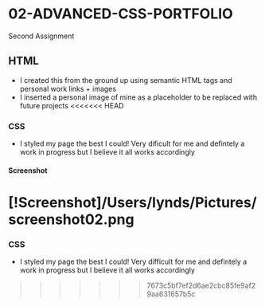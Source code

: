 # 02-ADVANCED-CSS-PORTFOLIO
Second Assignment

## HTML
- I created this from the ground up using semantic HTML tags and personal work links + images
- I inserted a personal image of mine as a placeholder to be replaced with future projects
<<<<<<< HEAD

### CSS
- I styled my page the best I could! Very dificult for me and defintely a work in progress but I believe it all works accordingly

#### Screenshot


[!Screenshot]/Users/lynds/Pictures/screenshot02.png
=======


### CSS
- I styled my page the best I could! Very difficult for me and defintely a work in progress but I believe it all works accordingly
>>>>>>> 7673c5bf7ef2d6ae2cbc85fe9af29aa631657b5c
